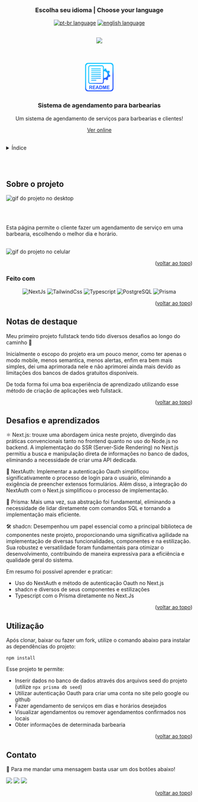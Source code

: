### <div align="center">Escolha seu idioma | Choose your language </div>

<div align="center">

  <a href="https://github.com/edilan-ribeiro/barber-system/blob/main/README.md">
    <img src="https://img.shields.io/badge/lang-pt--br-green.svg" alt="pt-br language"></a>
  <a href="https://github.com/edilan-ribeiro/barber-system/blob/main/README.en.md">
    <img src="https://img.shields.io/badge/lang-en-red.svg" alt="english language ">
  </a> 

<br> <img src="https://user-images.githubusercontent.com/73097560/115834477-dbab4500-a447-11eb-908a-139a6edaec5c.gif">

</div>
<br>
<a name="readme-top"></a>

<br />
<div align="center">
  <a href="https://github.com/edilan-ribeiro/barber-system">
    <img src="./public/readme/logo.png" alt="Logo" width="80" height="80">
  </a>

<h3 align="center">Sistema de agendamento para barbearias</h3>

  <p align="center">
    Um sistema de agendamento de serviços para barbearias e clientes!
  </p>
  
  <a href="https://barber-system-three.vercel.app/">Ver online</a>
</div>

<br>

<details>
  <summary>Índice</summary>
  <ol>
    <li>
      <a href="#sobre-o-projeto">Sobre o projeto</a>
      <ul>
        <li><a href="#feito-com">Feito com</a></li>
        <li><a href="#notas-de-destaque">Notas de destaque</a></li>
        <li><a href="#desafios-e-aprendizados">Desafios e aprendizados</a></li>
        </ul>
    </li>
    <li><a href="#utilização">Utilização</a></li>
    <li><a href="#contato">Contato</a></li>
  </ol>
</details>

<br><br>

## Sobre o projeto

 <img src="./public/readme/desktop.gif" alt="gif do projeto no desktop" width="500" height="270">

<br><br>

Esta página permite o cliente fazer um agendamento de serviço em uma barbearia, escolhendo o melhor dia e horário.

<br>

<img src="./public/readme/mobile.gif" alt="gif do projeto no celular" width="150" height="330">

<p align="right">(<a href="#readme-top">voltar ao topo</a>)</p>

### Feito com

<div align="center">

![NextJs](https://img.shields.io/badge/Next.js-000000.svg?style=for-the-badge&logo=nextdotjs&logoColor=white)
![TailwindCss](https://img.shields.io/badge/Tailwind%20CSS-06B6D4.svg?style=for-the-badge&logo=Tailwind-CSS&logoColor=white)
![Typescript](https://img.shields.io/badge/TypeScript-3178C6.svg?style=for-the-badge&logo=TypeScript&logoColor=white)
![PostgreSQL](https://img.shields.io/badge/PostgreSQL-4169E1.svg?style=for-the-badge&logo=PostgreSQL&logoColor=white)
![Prisma](https://img.shields.io/badge/Prisma-2D3748.svg?style=for-the-badge&logo=Prisma&logoColor=white)

</div>

<p align="right">(<a href="#readme-top">voltar ao topo</a>)</p>

## Notas de destaque

Meu primeiro projeto fullstack tendo tido diversos desafios ao longo do caminho 🤪

Inicialmente o escopo do projeto era um pouco menor, como ter apenas o modo mobile, menos semantica, menos alertas, enfim era bem mais simples, dei uma aprimorada nele e não aprimorei ainda mais devido as limitações dos bancos de dados gratuitos disponíveis.

De toda forma foi uma boa experiência de aprendizado utilizando esse método de criação de aplicações web fullstack.

<p align="right">(<a href="#readme-top">voltar ao topo</a>)</p>

## Desafios e aprendizados

⚛️ Next.js: trouxe uma abordagem única neste projeto, divergindo das práticas convencionais tanto no frontend quanto no uso do Node.js no backend. A implementação do SSR (Server-Side Rendering) no Next.js permitiu a busca e manipulação direta de informações no banco de dados, eliminando a necessidade de criar uma API dedicada.

🔑 NextAuth: Implementar a autenticação Oauth simplificou significativamente o processo de login para o usuário, eliminando a exigência de preencher extensos formulários.
Além disso, a integração do NextAuth com o Next.js simplificou o processo de implementação. 

💎 Prisma: Mais uma vez, sua abstração foi fundamental, eliminando a necessidade de lidar diretamente com comandos SQL e tornando a implementação mais eficiente.

🛠 shadcn: Desempenhou um papel essencial como a principal biblioteca de componentes neste projeto, proporcionando uma significativa agilidade na implementação de diversas funcionalidades, componentes e na estilização. Sua robustez e versatilidade foram fundamentais para otimizar o desenvolvimento, contribuindo de maneira expressiva para a eficiência e qualidade geral do sistema.

Em resumo foi possível aprender e praticar:

- Uso do NextAuth e método de autenticação Oauth no Next.js
- shadcn e diversos de seus componentes e estilizações
- Typescript com o Prisma diretamente no Next.Js  

 <p align="right">(<a href="#readme-top">voltar ao topo</a>)</p>

## Utilização

Após clonar, baixar ou fazer um fork, utilize o comando abaixo para instalar as dependências do projeto:

```shell
npm install
```

Esse projeto te permite:

- Inserir dados no banco de dados através dos arquivos seed do projeto (utilize ```npx prisma db seed```)
- Utilizar autenticação Oauth para criar uma conta no site pelo google ou github
- Fazer agendamento de serviços em dias e horários desejados
- Visualizar agendamentos ou remover agendamentos confirmados nos locais
- Obter informações de determinada barbearia

<p align="right">(<a href="#readme-top">voltar ao topo</a>)</p>

## Contato

💌 Para me mandar uma mensagem basta usar um dos botões abaixo!<br>

<a href = "mailto:edilanbusiness@gmail.com" target="_blank"><img src="https://img.shields.io/badge/-gmail-333333?style=flat&logo=gmail&logoColor=EA4335" height="25"></a>
<a href="https://www.linkedin.com/in/edilan-ribeiro-santos" target="_blank"><img src="https://img.shields.io/badge/-linkedin-333333?style=flat&logo=linkedin&logoColor=0A66C2" height="25"></a>
<a href="https://whatsa.me/5561983769634/?t=Ol%C3%A1,%20vim%20atrav%C3%A9s%20do%20seu%20GitHub!" target="_blank">
<img src="https://img.shields.io/badge/-whatsapp-333333?style=flat&logo=whatsapp&logoColor=25D366" height="25"></a>

<p align="right">(<a href="#readme-top">voltar ao topo</a>)</p>
